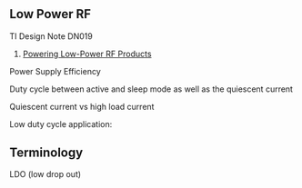 #

## Low Power RF

TI Design Note DN019
1. [Powering Low-Power RF Products](http://www.ti.com/lit/an/swra173b/swra173b.pdf)

Power Supply Efficiency

Duty cycle between active and sleep mode as well as the quiescent current

Quiescent current vs high load current

Low duty cycle application: 


## Terminology

LDO (low drop out)
